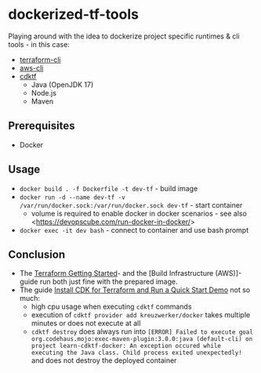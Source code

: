 # dockerized-tf-tools

Playing around with the idea to dockerize project specific runtimes &amp; cli tools - in this case:

- [terraform-cli](https://developer.hashicorp.com/terraform/tutorials/aws-get-started/install-cli)
- [aws-cli](https://docs.aws.amazon.com/cli/latest/userguide/getting-started-install.html#cliv2-linux-install)
- [cdktf](https://developer.hashicorp.com/terraform/tutorials/cdktf/cdktf-install)
  - Java (OpenJDK 17)
  - Node.js
  - Maven

## Prerequisites

- Docker

## Usage

- `docker build . -f Dockerfile -t dev-tf` - build image
- `docker run -d --name dev-tf -v /var/run/docker.sock:/var/run/docker.sock dev-tf` - start container
  - volume is required to enable docker in docker scenarios - see also <<https://devopscube.com/run-docker-in-docker/>>
- `docker exec -it dev bash` - connect to container and use bash prompt

## Conclusion

- The [Terraform Getting Started](https://developer.hashicorp.com/terraform/tutorials/aws-get-started/install-cli)- and the [Build Infrastructure (AWS)]-guide run both just fine with the prepared image.
- The guide [Install CDK for Terraform and Run a Quick Start Demo](https://developer.hashicorp.com/terraform/tutorials/cdktf/cdktf-install) not so much:
  - high cpu usage when executing `cdktf` commands
  - execution of `cdktf provider add kreuzwerker/docker` takes multiple minutes or does not execute at all
  - `cdktf destroy` does always run into `[ERROR] Failed to execute goal org.codehaus.mojo:exec-maven-plugin:3.0.0:java (default-cli) on project learn-cdktf-docker: An exception occured while executing the Java class. Child process exited unexpectedly!` and does not destroy the deployed container
